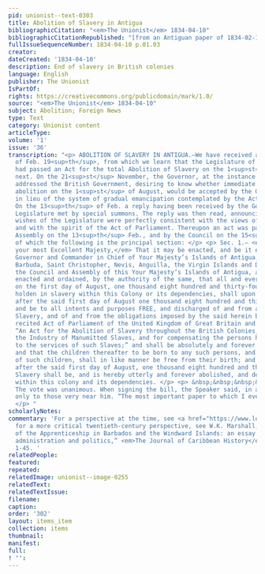 ```yaml
---
pid: unionist--text-0303
title: Abolition of Slavery in Antigua
bibliographicCitation: "<em>The Unionist</em> 1834-04-10"
bibliographicCitationRepublished: "[from an Antiguan paper of 1834-02-19] (not researched)"
fullIssueSequenceNumber: 1834-04-10 p.01.03
creator: 
dateCreated: '1834-04-10'
description: End of slavery in British colonies
language: English
publisher: The Unionist
IsPartOf: 
rights: https://creativecommons.org/publicdomain/mark/1.0/
source: "<em>The Unionist</em> 1834-04-10"
subject: Abolition; Foreign News
type: Text
category: Unionist content
articleType: 
volume: '1'
issue: '36'
transcription: "<p> ABOLITION OF SLAVERY IN ANTIGUA.—We have received an Antigua paper
  of Feb. 19<sup>th</sup>, from which we learn that the Legislature of that Colony
  had passed an Act for the total Abolition of Slavery on the 1<sup>st</sup> of August
  next. On the 21<sup>st</sup> November, the Governor, at the instance of the Legislature,
  addressed the British Government, desiring to know whether immediate and unconditional
  abolition on the 1<sup>st</sup> of August, would be accepted by the Government,
  in lieu of the system of gradual emancipation contemplated by the Act of Parliament.
  On the 13<sup>th</sup> of Feb. a reply having been received by the Governor, the
  Legislature met by special summons. The reply was then read, announcing that the
  wishes of the Legislature were perfectly consistent with the views of the government,
  and with the spirit of the Act of Parliament. Thereupon an act was passed by the
  Assembly on the 13<sup>th</sup> Feb., and by the Council on the 15<sup>th</sup>,
  of which the following is the principal section: </p> <p> Sec. 1.— <em>May it please
  your most Excellent Majesty,</em> That it may be enacted, and be it enacted by the
  Governor and Commander in Chief of Your Majesty’s Islands of Antigua, Montserrat,
  Barbuda, Saint Christopher, Nevis, Anguilla, the Virgin Islands and Dommica and
  the Council and Assembly of this Your Majesty’s Islands of Antigua, and it is hereby
  enacted and ordained, by the authority of the same, that all and every person, who
  on the first day of August, one thousand eight hundred and thirty-four, shall be
  holden in slavery within this Colony or its dependencies, shall upon and from and
  after the said first day of August one thousand eight hundred and thirty-four, become,
  and be to all intents and purposes FREE, and discharged of and from all manner of
  Slavery, and of and from the obligations imposed by the said herein before in part
  recited Act of Parliament of the United Kingdom of Great Britain and Ireland, entitled
  “An Act for the Abolition of Slavery throughout the British Colonies, for promoting
  the Industry of Manumitted Slaves, and for compensating the persons hitherto entitled
  to the services of such Slaves;” and shall be absolutely and forever Manumitted;
  and that the children thereafter to be born to any such persons, and the offspring
  of such children, shall in like manner be free from their birth; and that from and
  after the said first day of August, one thousand eight hundred and thirty-four,
  Slavery shall be, and is hereby utterly and forever abolished, and declared unlawful
  within this colony and its dependencies. </p> <p> &nbsp;&nbsp;&nbsp;&nbsp;&nbsp;&nbsp;&nbsp;&nbsp;&nbsp;&nbsp;&nbsp;
  The vote was unanimous. When signing the bill, the Speaker said, in a tone audible
  only to those very near him. “The most important paper to which I ever put my hand.”
  </p> "
scholarlyNotes: 
commentary: 'For a perspective at the time, see <a href="https://www.loc.gov/resource/gdcmassbookdig.emancipationofwe00thom/?st=gallery">here</a>;
  for a more critical twentieth-century perspective, see W.K. Marshall, “The termination
  of the Apprenticeship in Barbados and the Windward Islands: an essay in colonial
  administration and politics,” <em>The Journal of Caribbean History</em> 2 (May 1971):
  1-45. '
relatedPeople: 
featured: 
repeated: 
relatedImage: unionist--image-0255
relatedText: 
relatedTextIssue: 
filename: 
caption: 
order: '302'
layout: items_item
collection: items
thumbnail: 
manifest: 
full: 
! '': 
---
```


